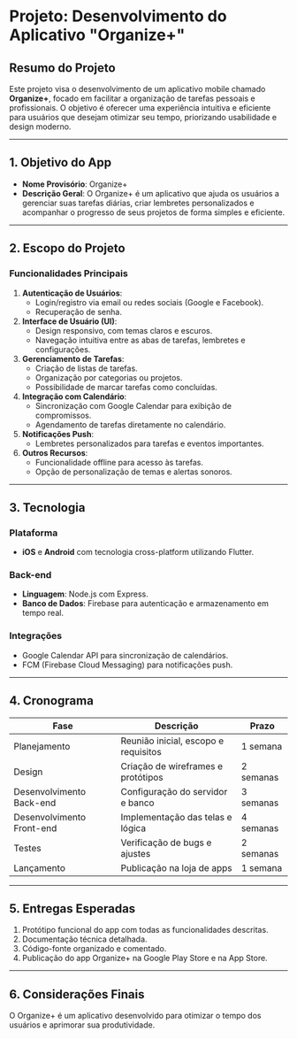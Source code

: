 # Projeto: Desenvolvimento do Aplicativo "Organize+"

## Resumo do Projeto
Este projeto visa o desenvolvimento de um aplicativo mobile chamado **Organize+**, focado em facilitar a organização de tarefas pessoais e profissionais. O objetivo é oferecer uma experiência intuitiva e eficiente para usuários que desejam otimizar seu tempo, priorizando usabilidade e design moderno.

---

## 1. Objetivo do App
- **Nome Provisório**: Organize+
- **Descrição Geral**: O Organize+ é um aplicativo que ajuda os usuários a gerenciar suas tarefas diárias, criar lembretes personalizados e acompanhar o progresso de seus projetos de forma simples e eficiente. 

---

## 2. Escopo do Projeto
### Funcionalidades Principais
1. **Autenticação de Usuários**:
   - Login/registro via email ou redes sociais (Google e Facebook).
   - Recuperação de senha.
2. **Interface de Usuário (UI)**:
   - Design responsivo, com temas claros e escuros.
   - Navegação intuitiva entre as abas de tarefas, lembretes e configurações.
3. **Gerenciamento de Tarefas**:
   - Criação de listas de tarefas.
   - Organização por categorias ou projetos.
   - Possibilidade de marcar tarefas como concluídas.
4. **Integração com Calendário**:
   - Sincronização com Google Calendar para exibição de compromissos.
   - Agendamento de tarefas diretamente no calendário.
5. **Notificações Push**:
   - Lembretes personalizados para tarefas e eventos importantes.
6. **Outros Recursos**:
   - Funcionalidade offline para acesso às tarefas.
   - Opção de personalização de temas e alertas sonoros.

---

## 3. Tecnologia
### Plataforma
- **iOS** e **Android** com tecnologia cross-platform utilizando Flutter.

### Back-end
- **Linguagem**: Node.js com Express.
- **Banco de Dados**: Firebase para autenticação e armazenamento em tempo real.

### Integrações
- Google Calendar API para sincronização de calendários.
- FCM (Firebase Cloud Messaging) para notificações push.

---

## 4. Cronograma
| Fase                     | Descrição                            | Prazo     |
|--------------------------|----------------------------------------|-----------|
| Planejamento             | Reunião inicial, escopo e requisitos  | 1 semana  |
| Design                   | Criação de wireframes e protótipos  | 2 semanas |
| Desenvolvimento Back-end | Configuração do servidor e banco     | 3 semanas |
| Desenvolvimento Front-end| Implementação das telas e lógica    | 4 semanas |
| Testes                   | Verificação de bugs e ajustes       | 2 semanas |
| Lançamento               | Publicação na loja de apps           | 1 semana  |

---

## 5. Entregas Esperadas
1. Protótipo funcional do app com todas as funcionalidades descritas.
2. Documentação técnica detalhada.
3. Código-fonte organizado e comentado.
4. Publicação do app Organize+ na Google Play Store e na App Store.

---

## 6. Considerações Finais
O Organize+ é um aplicativo desenvolvido para otimizar o tempo dos usuários e aprimorar sua produtividade.


